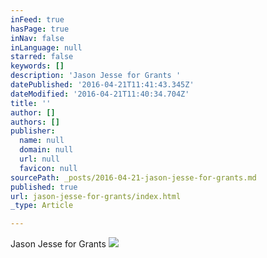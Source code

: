 ```yaml
---
inFeed: true
hasPage: true
inNav: false
inLanguage: null
starred: false
keywords: []
description: 'Jason Jesse for Grants '
datePublished: '2016-04-21T11:41:43.345Z'
dateModified: '2016-04-21T11:40:34.704Z'
title: ''
author: []
authors: []
publisher:
  name: null
  domain: null
  url: null
  favicon: null
sourcePath: _posts/2016-04-21-jason-jesse-for-grants.md
published: true
url: jason-jesse-for-grants/index.html
_type: Article

---
```

Jason Jesse for Grants ![](https://the-grid-user-content.s3-us-west-2.amazonaws.com/5c9f09bf-5f99-47ff-9f4d-85d47cbab946.jpg)